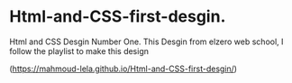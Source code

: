 # Html-and-CSS-first-desgin. 
Html and CSS Desgin Number One. 
This Desgin from elzero web school, 
I follow the playlist to make this design 

(https://mahmoud-lela.github.io/Html-and-CSS-first-desgin/)
